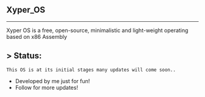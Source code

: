 ## Xyper_OS
___________

Xyper OS is a free, open-source, minimalistic and light-weight operating based on x86 Assembly

## > Status:

```
This OS is at its initial stages many updates will come soon..
```

- Developed by me just for fun!
- Follow for more updates! 

